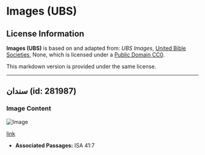 # Images (UBS)

## License Information

**Images (UBS)** is based on and adapted from: _UBS Images_, [United Bible Societies](https://unitedbiblesocieties.org/), None, which is licensed under a [Public Domain CC0](https://creativecommons.org/public-domain/cc0/).

This markdown version is provided under the same license.



--------------------------------

## سندان (id: 281987)

### Image Content

![Image](https://cdn.aquifer.bible/aquifer-content/resources/Media/WEB-0369_anvil.jpg)

[link](https://cdn.aquifer.bible/aquifer-content/resources/Media/WEB-0369_anvil.jpg)

* **Associated Passages:** ISA 41:7

